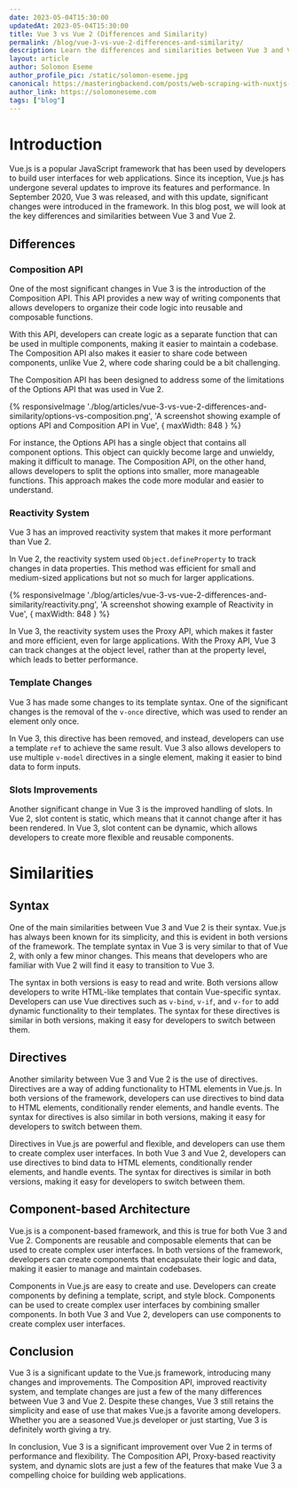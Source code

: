 ```yaml
---
date: 2023-05-04T15:30:00
updatedAt: 2023-05-04T15:30:00
title: Vue 3 vs Vue 2 (Differences and Similarity)
permalink: /blog/vue-3-vs-vue-2-differences-and-similarity/
description: Learn the differences and similarities between Vue 3 and Vue 2.
layout: article
author: Solomon Eseme
author_profile_pic: /static/solomon-eseme.jpg
canonical: https://masteringbackend.com/posts/web-scraping-with-nuxtjs-using-puppeteer/
author_link: https://solomoneseme.com
tags: ["blog"]
---
```


# Introduction

Vue.js is a popular JavaScript framework that has been used by developers to build user interfaces for web applications. Since its inception, Vue.js has undergone several updates to improve its features and performance. In September 2020, Vue 3 was released, and with this update, significant changes were introduced in the framework. In this blog post, we will look at the key differences and similarities between Vue 3 and Vue 2.

## Differences

### Composition API

One of the most significant changes in Vue 3 is the introduction of the Composition API. This API provides a new way of writing components that allows developers to organize their code logic into reusable and composable functions.

With this API, developers can create logic as a separate function that can be used in multiple components, making it easier to maintain a codebase. The Composition API also makes it easier to share code between components, unlike Vue 2, where code sharing could be a bit challenging.

The Composition API has been designed to address some of the limitations of the Options API that was used in Vue 2.

{% responsiveImage './blog/articles/vue-3-vs-vue-2-differences-and-similarity/options-vs-composition.png', 'A screenshot showing example of options API and Composition API in Vue', { maxWidth: 848 }  %}

For instance, the Options API has a single object that contains all component options. This object can quickly become large and unwieldy, making it difficult to manage. The Composition API, on the other hand, allows developers to split the options into smaller, more manageable functions. This approach makes the code more modular and easier to understand.

### Reactivity System

Vue 3 has an improved reactivity system that makes it more performant than Vue 2.

In Vue 2, the reactivity system used `Object.defineProperty` to track changes in data properties. This method was efficient for small and medium-sized applications but not so much for larger applications.

{% responsiveImage './blog/articles/vue-3-vs-vue-2-differences-and-similarity/reactivity.png', 'A screenshot showing example of Reactivity in Vue', { maxWidth: 848 }  %}

In Vue 3, the reactivity system uses the Proxy API, which makes it faster and more efficient, even for large applications. With the Proxy API, Vue 3 can track changes at the object level, rather than at the property level, which leads to better performance.

### Template Changes

Vue 3 has made some changes to its template syntax. One of the significant changes is the removal of the `v-once` directive, which was used to render an element only once.

In Vue 3, this directive has been removed, and instead, developers can use a template `ref` to achieve the same result. Vue 3 also allows developers to use multiple `v-model` directives in a single element, making it easier to bind data to form inputs.

### Slots Improvements

Another significant change in Vue 3 is the improved handling of slots. In Vue 2, slot content is static, which means that it cannot change after it has been rendered. In Vue 3, slot content can be dynamic, which allows developers to create more flexible and reusable components.

# Similarities

## Syntax

One of the main similarities between Vue 3 and Vue 2 is their syntax. Vue.js has always been known for its simplicity, and this is evident in both versions of the framework. The template syntax in Vue 3 is very similar to that of Vue 2, with only a few minor changes. This means that developers who are familiar with Vue 2 will find it easy to transition to Vue 3.

The syntax in both versions is easy to read and write. Both versions allow developers to write HTML-like templates that contain Vue-specific syntax. Developers can use Vue directives such as `v-bind`, `v-if`, and `v-for` to add dynamic functionality to their templates. The syntax for these directives is similar in both versions, making it easy for developers to switch between them.

## Directives

Another similarity between Vue 3 and Vue 2 is the use of directives. Directives are a way of adding functionality to HTML elements in Vue.js. In both versions of the framework, developers can use directives to bind data to HTML elements, conditionally render elements, and handle events. The syntax for directives is also similar in both versions, making it easy for developers to switch between them.

Directives in Vue.js are powerful and flexible, and developers can use them to create complex user interfaces. In both Vue 3 and Vue 2, developers can use directives to bind data to HTML elements, conditionally render elements, and handle events. The syntax for directives is similar in both versions, making it easy for developers to switch between them.

## Component-based Architecture

Vue.js is a component-based framework, and this is true for both Vue 3 and Vue 2. Components are reusable and composable elements that can be used to create complex user interfaces. In both versions of the framework, developers can create components that encapsulate their logic and data, making it easier to manage and maintain codebases.

Components in Vue.js are easy to create and use. Developers can create components by defining a template, script, and style block. Components can be used to create complex user interfaces by combining smaller components. In both Vue 3 and Vue 2, developers can use components to create complex user interfaces.

## Conclusion

Vue 3 is a significant update to the Vue.js framework, introducing many changes and improvements. The Composition API, improved reactivity system, and template changes are just a few of the many differences between Vue 3 and Vue 2. Despite these changes, Vue 3 still retains the simplicity and ease of use that makes Vue.js a favorite among developers. Whether you are a seasoned Vue.js developer or just starting, Vue 3 is definitely worth giving a try.

In conclusion, Vue 3 is a significant improvement over Vue 2 in terms of performance and flexibility. The Composition API, Proxy-based reactivity system, and dynamic slots are just a few of the features that make Vue 3 a compelling choice for building web applications.
